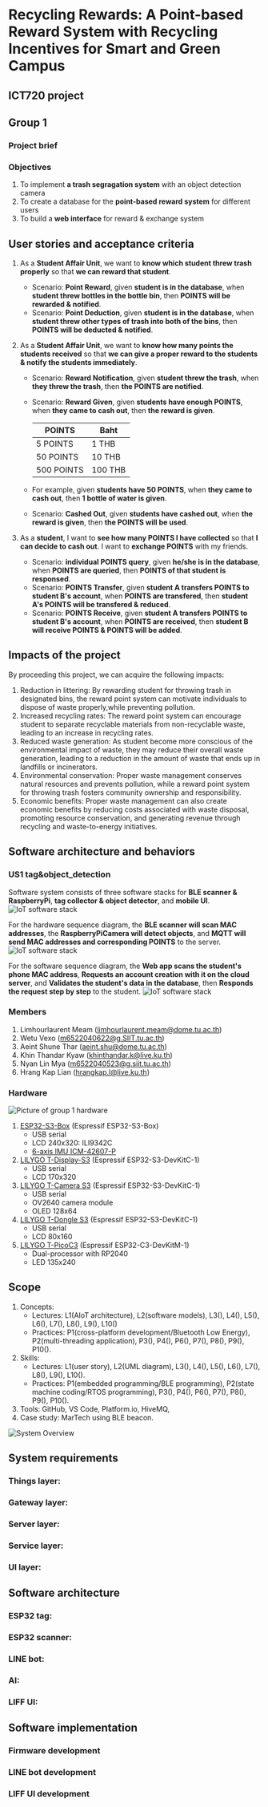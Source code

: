 # Recycling Rewards: A Point-based Reward System with Recycling Incentives for Smart and Green Campus
## ICT720 project

## Group 1
### Project brief

### Objectives
1. To implement **a trash segragation system** with an object detection camera
2. To create a database for the **point-based reward system** for different users
3. To build a **web interface** for reward & exchange system

## User stories and acceptance criteria
1. As a **Student Affair Unit**, we want to **know which student threw trash properly** so that **we can reward that student**.
   * Scenario: **Point Reward**, given **student is in the database**, when **student threw bottles in the bottle bin**, then **POINTS will be rewarded & notified**.
   * Scenario: **Point Deduction**, given **student is in the database**, when **student threw other types of trash into both of the bins**, then **POINTS will be deducted & notified**.

2. As a **Student Affair Unit**, we want to **know how many points the students received** so that **we can give a proper reward to the students & notify the students immediately**.
   * Scenario: **Reward Notification**, given **student threw the trash**, when **they threw the trash**, then **the POINTS are notified**.
   * Scenario: **Reward Given**, given **students have enough POINTS**, when **they came to cash out**, then **the reward is given**.
   
     | POINTS      | Baht        |
     | ----------- | ----------- |
     | 5 POINTS    | 1 THB       |
     | 50 POINTS   | 10 THB      |
     | 500 POINTS  | 100 THB     |
     
   * For example, given **students have 50 POINTS**, when **they came to cash out**, then **1 bottle of water is given**.
   * Scenario: **Cashed Out**, given **students have cashed out**, when **the reward is given**, then **the POINTS will be used**.
   
3. As a **student**, I want to **see how many POINTS I have collected** so that **I can decide to cash out**. I want to **exchange POINTS** with my friends.
   * Scenario: **individual POINTS query**, given **he/she is in the database**, when **POINTS are queried**, then **POINTS of that student is responsed**.
   * Scenario: **POINTS Transfer**, given **student A transfers POINTS to student B's account**, when **POINTS are transfered**, then **student A's POINTS will be transfered & reduced**.
   * Scenario: **POINTS Receive**, given **student A transfers POINTS to student B's account**, when **POINTS are received**, then **student B will receive POINTS & POINTS will be added**.

## Impacts of the project
By proceeding this project, we can acquire the following impacts:
   1. Reduction in littering: By rewarding student for throwing trash in designated bins, the reward point system can motivate individuals to dispose of waste properly,while preventing pollution. 
   3. Increased recycling rates: The reward point system can encourage student to separate recyclable materials from non-recyclable waste, leading to an increase in recycling rates.
   4. Reduced waste generation: As student become more conscious of the environmental impact of waste, they may reduce their overall waste generation, leading to a reduction in the amount of waste that ends up in landfills or incinerators.
   5. Environmental conservation: Proper waste management conserves natural resources and prevents pollution, while a reward point system for throwing trash fosters community ownership and responsibility.
   6. Economic benefits:  Proper waste management can also create economic benefits by reducing costs associated with waste disposal, promoting resource conservation, and generating revenue through recycling and waste-to-energy initiatives.

## Software architecture and behaviors
### US1 tag&object_detection
Software system consists of three software stacks for **BLE scanner & RaspberryPi**, **tag collector & object detector**, and **mobile UI**.
![IoT software stack](image/stack_diagram.png)

For the hardware sequence diagram, the **BLE scanner will scan MAC addresses**, the **RaspberryPiCamera will detect objects**, and **MQTT will send MAC addresses and corresponding POINTS** to the server.
![IoT software stack](image/hw_sequence_diagram.png)

For the software sequence diagram, the **Web app scans the student's phone MAC address**, **Requests an account creation with it on the cloud server**, and **Validates the student's data in the database**, then **Responds the request step by step** to the student. 
![IoT software stack](image/sw_sequence_diagram.png)

### Members
1. Limhourlaurent Meam (limhourlaurent.meam@dome.tu.ac.th)
2. Wetu Vexo (m6522040622@g.SIIT.tu.ac.th)
3. Aeint Shune Thar (aeint.shu@dome.tu.ac.th)
4. Khin Thandar Kyaw (khinthandar.k@live.ku.th)
5. Nyan Lin Mya (m6522040523@g.siit.tu.ac.th)
6. Hrang Kap Lian (hrangkap.l@live.ku.th)

### Hardware
![Picture of group 1 hardware](https://github.com/khinthandarkyaw98/ict720-project/blob/main/images/HW_group_1.jpg)
1. [ESP32-S3-Box](https://github.com/espressif/esp-box) (Espressif ESP32-S3-Box)
   * USB serial
   * LCD 240x320: ILI9342C
   * [6-axis IMU ICM-42607-P](https://invensense.tdk.com/products/motion-tracking/6-axis/icm-42670-p/)
2. [LILYGO T-Display-S3](https://github.com/Xinyuan-LilyGO/T-Display-S3) (Espressif ESP32-S3-DevKitC-1)
   * USB serial
   * LCD 170x320
3. [LILYGO T-Camera S3](https://www.lilygo.cc/products/t-camera-s3) (Espressif ESP32-S3-DevKitC-1)
   * USB serial
   * OV2640 camera module
   * OLED 128x64
4. [LILYGO T-Dongle S3](https://github.com/Xinyuan-LilyGO/T-Dongle-S3) (Espressif ESP32-S3-DevKitC-1)
   * USB serial
   * LCD 80x160
5. [LILYGO T-PicoC3](https://github.com/Xinyuan-LilyGO/T-PicoC3) (Espressif ESP32-C3-DevKitM-1)
   * Dual-processor with RP2040
   * LED 135x240


## Scope
1. Concepts: 
   * Lectures: L1(AIoT architecture), L2(software models), L3(), L4(), L5(), L6(), L7(), L8(), L9(), L10()
   * Practices: P1(cross-platform development/Bluetooth Low Energy), P2(multi-threading application), P3(), P4(), P6(), P7(), P8(), P9(), P10().
2. Skills:
   * Lectures: L1(user story), L2(UML diagram), L3(), L4(), L5(), L6(), L7(), L8(), L9(), L10().
   * Practices: P1(embedded programming/BLE programming), P2(state machine coding/RTOS programming), P3(), P4(), P6(), P7(), P8(), P9(), P10().
3. Tools: GitHub, VS Code, Platform.io, HiveMQ, 
4. Case study: MarTech using BLE beacon.

![System Overview](https://github.com/khinthandarkyaw98/AIoT_Group_1/blob/main/image/SystemOverview.png)


## System requirements
### Things layer:

### Gateway layer:

### Server layer:

### Service layer:

### UI layer:

## Software architecture
### ESP32 tag:

### ESP32 scanner:

### LINE bot:

### AI:

### LIFF UI: 

## Software implementation
### Firmware development

### LINE bot development

### LIFF UI development
